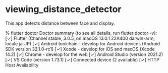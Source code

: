 # viewing_distance_detector
This app detects distance between face and display.

% flutter doctor 
Doctor summary (to see all details, run flutter doctor -v):
[✓] Flutter (Channel stable, 3.0.5, on macOS 13.0.1 22A400 darwin-arm, locale ja-JP)
[✓] Android toolchain - develop for Android devices (Android SDK version 32.1.0-rc1)
[✓] Xcode - develop for iOS and macOS (Xcode 14.2)
[✓] Chrome - develop for the web
[✓] Android Studio (version 2021.2)
[✓] VS Code (version 1.73.1)
[✓] Connected device (2 available)
[✓] HTTP Host Availability
